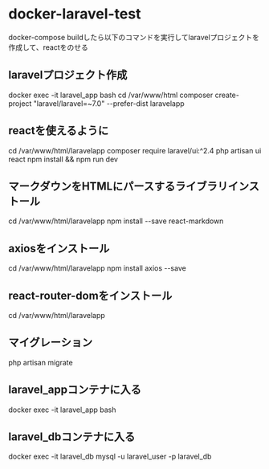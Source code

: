 # docker-laravel-test

docker-compose buildしたら以下のコマンドを実行してlaravelプロジェクトを作成して、reactをのせる

## laravelプロジェクト作成
docker exec -it laravel_app bash
cd /var/www/html
composer create-project "laravel/laravel=~7.0" --prefer-dist laravelapp

## reactを使えるように
cd /var/www/html/laravelapp
composer require laravel/ui:^2.4
php artisan ui react
npm install && npm run dev

## マークダウンをHTMLにパースするライブラリインストール
cd /var/www/html/laravelapp
npm install --save react-markdown

## axiosをインストール
cd /var/www/html/laravelapp
npm install axios --save

## react-router-domをインストール
cd /var/www/html/laravelapp

## マイグレーション
php artisan migrate

## laravel_appコンテナに入る
docker exec -it laravel_app bash

## laravel_dbコンテナに入る
docker exec -it laravel_db mysql -u laravel_user -p laravel_db